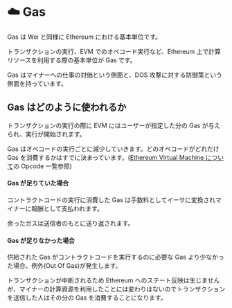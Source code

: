 # ☁️ Gas

Gas は Wei と同様に Ethereum における基本単位です。

トランザクションの実行、EVM でのオペコード実行など、Ethereum 上で計算リソースを利用する際の基本単位が Gas です。

Gas はマイナーへの仕事の対価という側面と、DOS 攻撃に対する防御策という側面を持っています。

## Gas はどのように使われるか

トランザクションの実行の際に EVM にはユーザーが指定した分の Gas が与えられ、実行が開始されます。

Gas はオペコードの実行ごとに減少していきます。どのオペコードがどれだけ Gas を消費するかはすでに決まっています。([Ethereum Virtual Machine について](./guide.md)の Opcode 一覧参照)

#### Gas が足りていた場合

コントラクトコードの実行に消費した Gas は手数料としてイーサに変換されマイナーに報酬として支払われます。

余ったガスは送信者のもとに送り返されます。

#### Gas が足りなかった場合

供給された Gas がコントラクトコードを実行するのに必要な Gas より少なかった場合、例外(Out Of Gas)が発生します。

トランザクションが中断されるため Ethereum へのステート反映は生じませんが、マイナーの計算資源を利用したことには変わりはないのでトランザクションを送信した人はその分の Gas を消費することになります。
